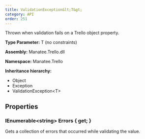```yaml
---
title: ValidationException&lt;T&gt;
category: API
order: 251
---
```


Thrown when validation fails on a Trello object property.

**Type Parameter:** T (no constraints)

**Assembly:** Manatee.Trello.dll

**Namespace:** Manatee.Trello

**Inheritance hierarchy:**

- Object
- Exception
- ValidationException&lt;T&gt;

## Properties

### IEnumerable&lt;string&gt; Errors { get; }

Gets a collection of errors that occurred while validating the value.

